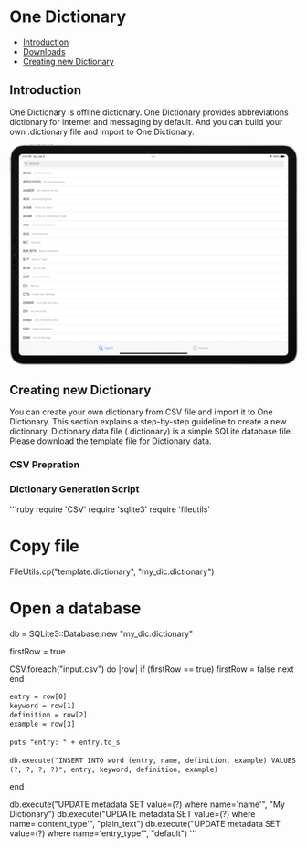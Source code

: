 # One Dictionary

- [Introduction](#introduction)
- [Downloads](#downloads)
- [Creating new Dictionary](#creating-new-dictionary)


## Introduction
One Dictionary is offline dictionary. One Dictionary provides abbreviations dictionary for internet and messaging by default. And you can build your own .dictionary file and import to One Dictionary.

  ![Screen Shot](/Resources/one-dictionary.png)

## Creating new Dictionary
You can create your own dictionary from CSV file and import it to One Dictionary. This section explains a step-by-step guideline to create a new dictionary. Dictionary data file (.dictionary) is a simple SQLite database file. Please download the template file for Dictionary data.

### CSV Prepration

### Dictionary Generation Script
'''ruby
require 'CSV'
require 'sqlite3'
require 'fileutils'

# Copy file
FileUtils.cp("template.dictionary", "my_dic.dictionary")

# Open a database
db = SQLite3::Database.new "my_dic.dictionary"

firstRow = true

CSV.foreach("input.csv") do |row|
    if (firstRow == true)
        firstRow = false
        next
    end

    entry = row[0]
    keyword = row[1]
    definition = row[2]
    example = row[3]

    puts "entry: " + entry.to_s
    
    db.execute("INSERT INTO word (entry, name, definition, example) VALUES (?, ?, ?, ?)", entry, keyword, definition, example)
end

db.execute("UPDATE metadata SET value=(?) where name='name'", "My Dictionary")
db.execute("UPDATE metadata SET value=(?) where name='content_type'", "plain_text")
db.execute("UPDATE metadata SET value=(?) where name='entry_type'", "default")
'''
